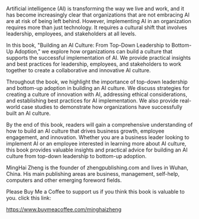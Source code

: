 
Artificial intelligence (AI) is transforming the way we live and work, and it has become increasingly clear that organizations that are not embracing AI are at risk of being left behind. However, implementing AI in an organization requires more than just technology. It requires a cultural shift that involves leadership, employees, and stakeholders at all levels.

In this book, "Building an AI Culture: From Top-Down Leadership to Bottom-Up Adoption," we explore how organizations can build a culture that supports the successful implementation of AI. We provide practical insights and best practices for leadership, employees, and stakeholders to work together to create a collaborative and innovative AI culture.

Throughout the book, we highlight the importance of top-down leadership and bottom-up adoption in building an AI culture. We discuss strategies for creating a culture of innovation with AI, addressing ethical considerations, and establishing best practices for AI implementation. We also provide real-world case studies to demonstrate how organizations have successfully built an AI culture.

By the end of this book, readers will gain a comprehensive understanding of how to build an AI culture that drives business growth, employee engagement, and innovation. Whether you are a business leader looking to implement AI or an employee interested in learning more about AI culture, this book provides valuable insights and practical advice for building an AI culture from top-down leadership to bottom-up adoption.

MingHai Zheng is the founder of zhengpublishing.com and lives in Wuhan, China. His main publishing areas are business, management, self-help, computers and other emerging foreword fields.

Please Buy Me a Coffee to support us if you think this book is valuable to you. click this link:

https://www.buymeacoffee.com/minghaizheng
